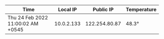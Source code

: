 | Time     | Local IP | Public IP | Temperature |
| ----------- | ----------- | ----------- | ----------- |
| Thu 24 Feb 2022 11:00:02 AM +0545      | 10.0.2.133     | 122.254.80.87  | 48.3° |
